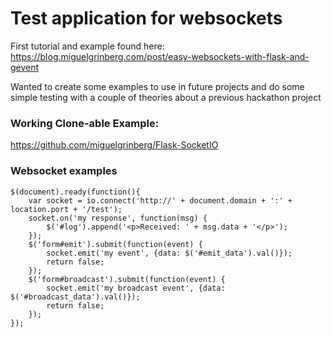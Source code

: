 # Test application for websockets 

First tutorial and example found here: 
https://blog.miguelgrinberg.com/post/easy-websockets-with-flask-and-gevent

Wanted to create some examples to use in future projects and do some simple testing with a couple of theories about a previous hackathon project

### Working Clone-able Example: 

https://github.com/miguelgrinberg/Flask-SocketIO

### Websocket examples 

```buildoutcfg
$(document).ready(function(){
    var socket = io.connect('http://' + document.domain + ':' + location.port + '/test');
    socket.on('my response', function(msg) {
        $('#log').append('<p>Received: ' + msg.data + '</p>');
    });
    $('form#emit').submit(function(event) {
        socket.emit('my event', {data: $('#emit_data').val()});
        return false;
    });
    $('form#broadcast').submit(function(event) {
        socket.emit('my broadcast event', {data: $('#broadcast_data').val()});
        return false;
    });
});
```